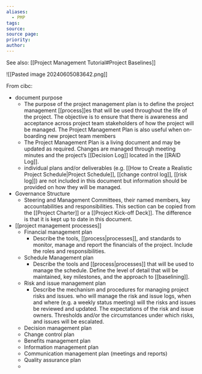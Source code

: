 ```yaml
---
aliases:
  - PMP
tags: 
source: 
source page: 
priority: 
author:
---
```


See also: [[Project Management Tutorial#Project Baselines]]

![[Pasted image 20240605083642.png]]


From cibc:
- document purpose
	- The purpose of the project management plan is to define the project management [[process]]es that will be used throughout the life of the project. The objective is to ensure that there is awareness and acceptance across project team stakeholders of how the project will be managed. The Project Management Plan is also useful when on-boarding new project team members
	- The Project Management Plan is a living document and may be updated as required. Changes are managed through meeting minutes and the project’s [[Decision Log]] located in the [[RAID Log]].
	- individual plans and/or deliverables (e.g. [[How to Create a Realistic Project Schedule|Project Schedule]], [[change control log]], [[risk log]]) are not included in this document but information should be provided on how they will be managed.
- Governance Structure
	- Steering and Management Committees, their named members, key accountabilities and responsibilities. This section can be copied from the [[Project Charter]] or a [[Project Kick-off Deck]]. The difference is that it is kept up to date in this document.
- [[project management processes]]
	- Financial management plan
		- Describe the tools, [[process|processes]], and standards to monitor, manage and report the financials of the project. Include the roles and responsibilities.
	- Schedule Management plan
		- Describe the tools and [[process|processes]] that will be used to manage the schedule. Define the level of detail that will be maintained, key milestones, and the approach to [[baselining]].
	- Risk and issue management plan
		- Describe the mechanism and procedures for managing project risks and issues. who will manage the risk and issue logs, when and where (e.g. a weekly status meeting) will the risks and issues be reviewed and updated. The expectations of the risk and issue owners. Thresholds and/or the circumstances under which risks, and issues will be escalated.
	- Decision management plan
	- Change control plan
	- Benefits management plan
	- Information management plan
	- Communication management plan (meetings and reports)
	- Quality assurance plan
	- 